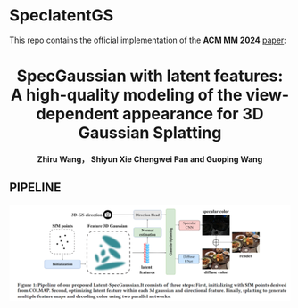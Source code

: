 # SpeclatentGS
This repo contains the official implementation of the **ACM MM 2024** [paper]():

<div align="center">
<h1>
<b>
SpecGaussian with latent features: A high-quality modeling of the view-dependent appearance for 3D Gaussian Splatting
</b>
</h1>
<h4>
<b>
Zhiru Wang， Shiyun Xie Chengwei Pan and Guoping Wang
</b>
</h4>
</div>

## PIPELINE 
![pipeline](/assets/latent-gs-pipeline.png)
